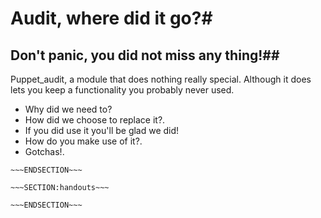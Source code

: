 <!SLIDE>
# Audit, where did it go?#
## Don't panic, you did not miss any thing!##

Puppet_audit, a module that does nothing really special. Although it does lets you keep a functionality you probably never used.

* Why did we need to?
* How did we choose to replace it?.
* If you did use it you'll be glad we did!
* How do you make use of it?.
* Gotchas!.



~~~SECTION:notes~~~
~~~ENDSECTION~~~

~~~SECTION:handouts~~~

~~~ENDSECTION~~~


